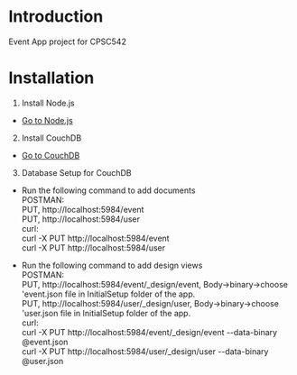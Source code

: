 # Introduction
Event App project for CPSC542

# Installation
1. Install Node.js
- <a href="https://nodejs.org/en/download/">Go to Node.js</a>

2. Install CouchDB
- <a href="https://couchdb.apache.org/">Go to CouchDB</a>

3. Database Setup for CouchDB
- Run the following command to add documents<br>
POSTMAN: <br>
    PUT, http://localhost:5984/event <br>
    PUT, http://localhost:5984/user <br>
curl: <br>
    curl -X PUT http://localhost:5984/event<br>
    curl -X PUT http://localhost:5984/user<br>

- Run the following command to add design views<br>
POSTMAN: <br>
    PUT, http://localhost:5984/event/_design/event, Body->binary->choose 'event.json file in InitialSetup folder of the app. <br>
    PUT, http://localhost:5984/user/_design/user, Body->binary->choose 'user.json file in InitialSetup folder of the app. <br>
curl: <br>
    curl -X PUT http://localhost:5984/event/_design/event --data-binary @event.json <br>
    curl -X PUT http://localhost:5984/user/_design/user --data-binary @user.json <br>